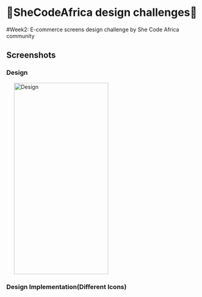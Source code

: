 # :muscle:SheCodeAfrica design challenges:muscle:
#Week2: E-commerce screens design challenge by She Code Africa community 
## Screenshots
### Design 
<p>
  <img hspace="20" width="70%" height="500" src="https://user-images.githubusercontent.com/22634271/87990487-c25a1e80-caec-11ea-9ce3-1e1eb622e9ee.png" alt="Design" title="Design"/>
</p>

### Design Implementation(Different Icons)
<p>
<!--   <img hspace="20" width="25%" height="500" src="https://user-images.githubusercontent.com/22634271/87516796-a129a600-c686-11ea-9c06-725bf6eb8300.jpg" alt="First Screen" title="First Screen"/><img hspace="20" width="25%" height="500" src="https://user-images.githubusercontent.com/22634271/87516794-9ff87900-c686-11ea-96ec-999dd78b14bf.jpg" alt="Second Screen" title="Second Screen"/><img hspace="20" width="25%" height="500" src="https://user-images.githubusercontent.com/22634271/87516787-9d961f00-c686-11ea-8d10-988831b5fcca.jpg" alt="Third Screen" title="Third Screen"/> -->
</p>
